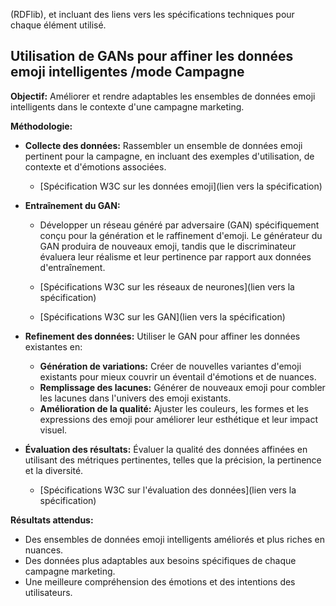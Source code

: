  (RDFlib), et incluant des liens vers les spécifications techniques pour chaque élément utilisé.

## Utilisation de GANs pour affiner les données emoji intelligentes /mode Campagne

**Objectif:**  Améliorer et rendre adaptables les ensembles de données emoji intelligents dans le contexte d'une campagne marketing.

**Méthodologie:**

* **Collecte des données:** Rassembler un ensemble de données emoji pertinent pour la campagne, en incluant des exemples d'utilisation, de contexte et d'émotions associées.

   - [Spécification W3C sur les données emoji](lien vers la spécification)

* **Entraînement du GAN:** 

    * Développer un réseau généré par adversaire (GAN) spécifiquement conçu pour la génération et le raffinement d'emoji. Le générateur du GAN produira de nouveaux emoji, tandis que le discriminateur évaluera leur réalisme et leur pertinence par rapport aux données d'entraînement.

    * [Spécifications W3C sur les réseaux de neurones](lien vers la spécification)
    * [Spécifications W3C sur les GAN](lien vers la spécification)

* **Refinement des données:** Utiliser le GAN pour affiner les données existantes en:
    * **Génération de variations:** Créer de nouvelles variantes d'emoji existants pour mieux couvrir un éventail d'émotions et de nuances.
    * **Remplissage des lacunes:** Générer de nouveaux emoji pour combler les lacunes dans l'univers des emoji existants.
    * **Amélioration de la qualité:** Ajuster les couleurs, les formes et les expressions des emoji pour améliorer leur esthétique et leur impact visuel.


* **Évaluation des résultats:** Évaluer la qualité des données affinées en utilisant des métriques pertinentes, telles que la précision, la pertinence et la diversité.

   - [Spécifications W3C sur l'évaluation des données](lien vers la spécification)

**Résultats attendus:**

* Des ensembles de données emoji intelligents améliorés et plus riches en nuances.
* Des données plus adaptables aux besoins spécifiques de chaque campagne marketing.
* Une meilleure compréhension des émotions et des intentions des utilisateurs.




